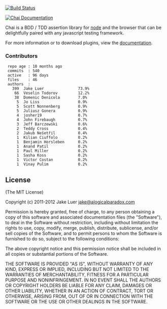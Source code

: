 [![Build Status](https://secure.travis-ci.org/chaijs/chai.png)](http://travis-ci.org/chaijs/chai)

[![Chai Documentation](http://chaijs.com/public/img/chai-logo.png)](http://chaijs.com)

Chai is a BDD / TDD assertion library for [node](http://nodejs.org) and the browser that
can be delightfully paired with any javascript testing framework.

For more information or to download plugins, view the [documentation](http://chaijs.com).

### Contributors

     repo age : 10 months ago
     commits  : 540
     active   : 96 days
     files    : 46
     authors  : 
       399  Jake Luer               73.9%
        66  Veselin Todorov         12.2%
        38  Domenic Denicola        7.0%
         5  Jo Liss                 0.9%
         5  Scott Nonnenberg        0.9%
         5  Juliusz Gonera          0.9%
         4  josher19                0.7%
         4  John Firebaugh          0.7%
         3  Jeff Barczewski         0.6%
         2  Teddy Cross             0.4%
         2  Jakub Nešetřil          0.4%
         1  Kilian Ciuffolo         0.2%
         1  Benjamin Horsleben      0.2%
         1  Anand Patil             0.2%
         1  Paul Miller             0.2%
         1  Sasha Koss              0.2%
         1  Victor Costan           0.2%
         1  Vinay Pulim             0.2%

## License

(The MIT License)

Copyright (c) 2011-2012 Jake Luer <jake@alogicalparadox.com>

Permission is hereby granted, free of charge, to any person obtaining a copy
of this software and associated documentation files (the "Software"), to deal
in the Software without restriction, including without limitation the rights
to use, copy, modify, merge, publish, distribute, sublicense, and/or sell
copies of the Software, and to permit persons to whom the Software is
furnished to do so, subject to the following conditions:

The above copyright notice and this permission notice shall be included in
all copies or substantial portions of the Software.

THE SOFTWARE IS PROVIDED "AS IS", WITHOUT WARRANTY OF ANY KIND, EXPRESS OR
IMPLIED, INCLUDING BUT NOT LIMITED TO THE WARRANTIES OF MERCHANTABILITY,
FITNESS FOR A PARTICULAR PURPOSE AND NONINFRINGEMENT. IN NO EVENT SHALL THE
AUTHORS OR COPYRIGHT HOLDERS BE LIABLE FOR ANY CLAIM, DAMAGES OR OTHER
LIABILITY, WHETHER IN AN ACTION OF CONTRACT, TORT OR OTHERWISE, ARISING FROM,
OUT OF OR IN CONNECTION WITH THE SOFTWARE OR THE USE OR OTHER DEALINGS IN
THE SOFTWARE.
